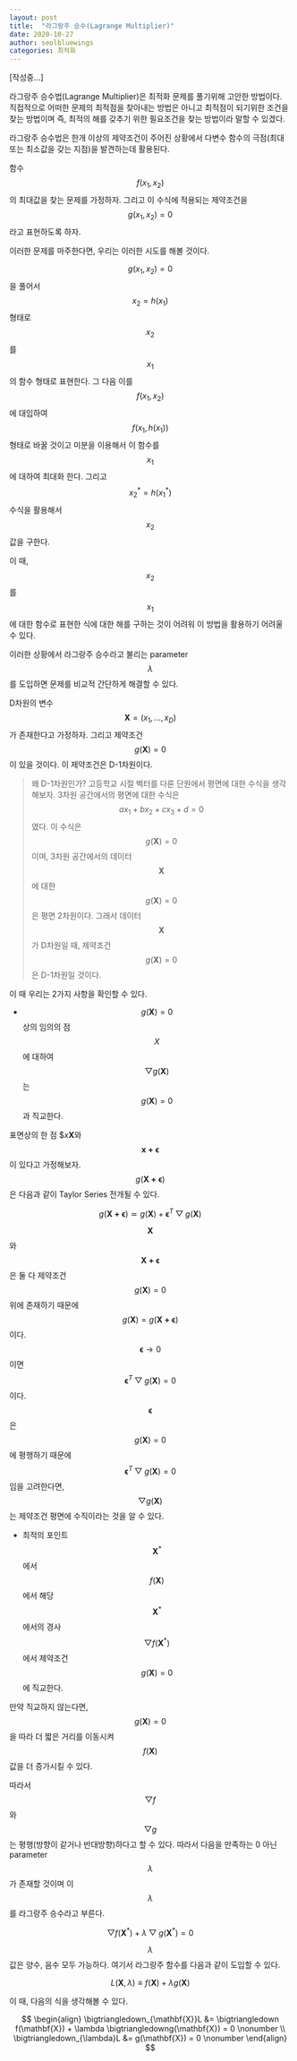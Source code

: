 ```yaml
---
layout: post
title:  "라그랑주 승수(Lagrange Multiplier)"
date: 2020-10-27
author: seolbluewings
categories: 최적화
---
```


[작성중...]

라그랑주 승수법(Lagrange Multiplier)은 최적화 문제를 풀기위해 고안한 방법이다. 직접적으로 어떠한 문제의 최적점을 찾아내는 방법은 아니고 최적점이 되기위한 조건을 찾는 방법이며 즉, 최적의 해를 갖추기 위한 필요조건을 찾는 방법이라 말할 수 있겠다.

라그랑주 승수법은 한개 이상의 제약조건이 주어진 상황에서 다변수 함수의 극점(최대 또는 최소값을 갖는 지점)을 발견하는데 활용된다.

함수 $$f(x_{1},x_{2})$$의 최대값을 찾는 문제를 가정하자. 그리고 이 수식에 적용되는 제약조건을 $$g(x_{1},x_{2})=0$$ 라고 표현하도록 하자.

이러한 문제를 마주한다면, 우리는 이러한 시도를 해볼 것이다.

$$g(x_{1},x_{2})=0$$ 을 풀어서 $$x_{2} = h(x_{1})$$ 형태로 $$x_{2}$$를 $$x_{1}$$의 함수 형태로 표현한다. 그 다음 이를 $$f(x_{1},x_{2})$$에 대입하여 $$f(x_{1},h(x_{1}))$$ 형태로 바꿀 것이고 미분을 이용해서 이 함수를 $$x_{1}$$ 에 대하여 최대화 한다. 그리고 $$x_{2}^{*} = h(x_{1}^{*})$$ 수식을 활용해서 $$x_{2}$$ 값을 구한다.

이 때, $$x_{2}$$를 $$x_{1}$$에 대한 함수로 표현한 식에 대한 해를 구하는 것이 어려워 이 방법을 활용하기 어려울 수 있다.

이러한 상황에서 라그랑주 승수라고 불리는 parameter $$\lambda$$를 도입하면 문제를 비교적 간단하게 해결할 수 있다.

D차원의 변수 $$\mathbf{X} = (x_{1},...,x_{D})$$ 가 존재한다고 가정하자. 그리고 제약조건 $$g(\mathbf{X})=0$$ 이 있을 것이다. 이 제약조건은 D-1차원이다.

> 왜 D-1차원인가? 고등학교 시절 벡터를 다룬 단원에서 평면에 대한 수식을 생각해보자. 3차원 공간에서의 평면에 대한 수식은  $$ ax_{1}+bx_{2}+cx_{3}+d = 0 $$ 였다. 이 수식은 $$g(\mathbf{X})=0$$ 이며, 3차원 공간에서의 데이터 $$\mathbf{X}$$ 에 대한 $$g(\mathbf{X})=0$$ 은 평면 2차원이다. 그래서 데이터 $$\mathbf{X}$$가 D차원일 때, 제약조건 $$g(\mathbf{X})=0$$은 D-1차원일 것이다.

이 때 우리는 2가지 사항을 확인할 수 있다.

- $$g(\mathbf{X})=0$$ 상의 임의의 점 $$X$$에 대하여 $$\bigtriangledown g(\mathbf{X})$$는 $$g(\mathbf{X})=0$$ 과 직교한다.

표면상의 한 점 $$x\mathbf{X}$와 $$\mathbf{x+\epsilon}$$ 이 있다고 가정해보자. $$g(\mathbf{X+\epsilon})$$은 다음과 같이 Taylor Series 전개될 수 있다.

$$g(\mathbf{X+\epsilon}) \simeq g(\mathbf{X}) + \mathbf{\epsilon}^{T}\bigtriangledown g(\mathbf{X})$$

$$\mathbf{X}$$와 $$\mathbf{X+\epsilon}$$은 둘 다 제약조건 $$g(\mathbf{X})=0$$ 위에 존재하기 때문에 $$g(\mathbf{X})=g(\mathbf{X+\epsilon})$$ 이다. $$\mathbf{\epsilon} \to 0$$이면 $$ \mathbf{\epsilon}^{T}\bigtriangledown g(\mathbf{X})=0$$ 이다. $$\mathbf{\epsilon}$$은 $$g(\mathbf{X})=0$$ 에 평행하기 때문에 $$ \mathbf{\epsilon}^{T}\bigtriangledown g(\mathbf{X})=0$$ 임을 고려한다면, $$\bigtriangledown g(\mathbf{X})$$는 제약조건 평면에 수직이라는 것을 알 수 있다.

- 최적의 포인트 $$\mathbf{X}^{*}$$에서 $$f(\mathbf{X})$$에서 해당 $$\mathbf{X}^{*}$$에서의 경사 $$\bigtriangledown f(\mathbf{X}^{*})$$에서 제약조건 $$g(\mathbf{X})=0$$에 직교한다.

만약 직교하지 않는다면, $$g(\mathbf{X})=0$$을 따라 더 짧은 거리를 이동시켜 $$f(\mathbf{X})$$ 값을 더 증가시킬 수 있다.

따라서 $$\bigtriangledown f$$와 $$\bigtriangledown g$$는 평행(방향이 같거나 반대방향)하다고 할 수 있다. 따라서 다음을 만족하는 0 아닌 parameter $$\lambda$$가 존재할 것이며 이 $$\lambda$$를 라그랑주 승수라고 부른다.

$$\bigtriangledown f(\mathbf{X}^{*}) + \lambda\bigtriangledown g(\mathbf{X}^{*}) = 0$$

$$\lambda$$ 값은 양수, 음수 모두 가능하다. 여기서 라그랑주 함수를 다음과 같이 도입할 수 있다.

$$L(\mathbf{X},\lambda) \equiv f(\mathbf{X}) + \lambda g(\mathbf{X})$$

이 때, 다음의 식을 생각해볼 수 있다.

$$
\begin{align}
\bigtriangledown_{\mathbf{X}}L &= \bigtriangledown f(\mathbf{X}) + \lambda \bigtriangledowng(\mathbf{X}) = 0 \nonumber \\
\bigtriangledown_{\lambda}L &= g(\mathbf{X}) = 0 \nonumber
\end{align}
$$





